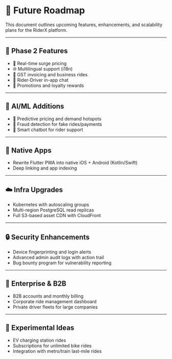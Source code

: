 # 🚀 Future Roadmap

This document outlines upcoming features, enhancements, and scalability plans for the RiderX platform.

---

## 🧩 Phase 2 Features

- 🎯 Real-time surge pricing
- 🌐 Multilingual support (i18n)
- 🧾 GST invoicing and business rides
- 📲 Rider-Driver in-app chat
- 🎁 Promotions and loyalty rewards

---

## 🧠 AI/ML Additions

- 🚕 Predictive pricing and demand hotspots
- 🛑 Fraud detection for fake rides/payments
- 💬 Smart chatbot for rider support

---

## 📱 Native Apps

- Rewrite Flutter PWA into native iOS + Android (Kotlin/Swift)
- Deep linking and app indexing

---

## ☁️ Infra Upgrades

- Kubernetes with autoscaling groups
- Multi-region PostgreSQL read replicas
- Full S3-based asset CDN with CloudFront

---

## 🔒 Security Enhancements

- Device fingerprinting and login alerts
- Advanced admin audit logs with action trail
- Bug bounty program for vulnerability reporting

---

## 🏢 Enterprise & B2B

- B2B accounts and monthly billing
- Corporate ride management dashboard
- Private driver fleets for large companies

---

## 🧪 Experimental Ideas

- EV charging station rides
- Subscriptions for unlimited bike rides
- Integration with metro/train last-mile rides